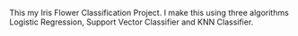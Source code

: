 This my Iris Flower Classification Project. I make this using three algorithms Logistic Regression, Support Vector Classifier and KNN Classifier. 
